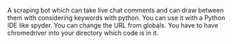 A scraping bot which can take live chat comments and can draw between them with considering keywords with python. 
You can use it with a Python IDE like spyder.
You can change the URL from globals.
You have to have chromedriver into your directory which code is in it.
